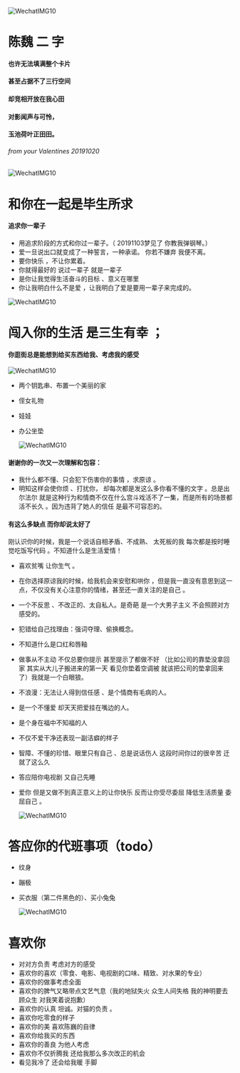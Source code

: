 ![WechatIMG10](./WechatIMG11.jpeg)



# 陈魏 二 字   

#### 也许无法填满整个卡片 
#### 甚至占据不了三行空间 
#### 却竞相开放在我心田 
#### 对影闻声与可怜，
#### 玉池荷叶正田田。

###### from your Valentines 20191020


![WechatIMG10](./WechatIMG10.jpeg)











# 和你在一起是毕生所求



 ####    追求你一辈子 

- 用追求阶段的方式和你过一辈子。（ 20191103梦见了 你教我弹钢琴。）
- 爱一旦说出口就变成了一种誓言，一种承诺。 你若不嫌弃 我便不离。
- 要你快乐 ，不让你累着。
- 你就得最好的 说过一辈子 就是一辈子
- 是你让我觉得生活奋斗的目标 、意义在哪里 
- 你让我明白什么不是爱 ，让我明白了爱是要用一辈子来完成的。







![WechatIMG10](./WechatIMG12.jpeg)

# 闯入你的生活 是三生有幸 ；

#### 你逛街总是能想到给买东西给我、考虑我的感受



![WechatIMG10](./WechatIMG16.jpeg)

* 两个钥匙串、布置一个美丽的家

* 侄女礼物

* 娃娃

* 办公坐垫

  ![WechatIMG10](./WechatIMG15.jpeg)

#### 谢谢你的一次又一次理解和包容：

- 我什么都不懂、只会犯下伤害你的事情 ，求原谅 。
- 明知这样会使你烦 、打扰你， 却每次都是发这么多你看不懂的文字 。总是出尔法尔 就是这种行为和情商不仅在什么宫斗戏活不了一集，而是所有的场景都活不长久 。因为违背了她人的信任 是最不可容忍的。



#### 有这么多缺点 而你却说太好了 

  刚认识你的时候，我是一个说话自相矛盾、不成熟、 太死板的我 每次都是按时睡觉吃饭写代码 。不知道什么是生活爱情！

- 喜欢贫嘴 让你生气 。

- 在你选择原谅我的时候，给我机会来安慰和哄你 ，但是我一直没有意思到这一点，不仅没有关心注意你的情绪，甚至还一直关注的是自己 。

- 一个不反思 、不改正的、太自私人。是奇葩 是一个大男子主义 不会照顾对方感受的。

- 犯错给自己找理由：强词夺理、偷换概念。

- 不知道什么是口红和唇釉

- 做事从不主动 不仅总要你提示 甚至提示了都做不好 （比如公司的靠垫没拿回家 其实从大儿子搬进来的第一天 看见你垫着空调被 就该把公司的垫拿回来了）我就是一个白眼狼。

- 不浪漫：无法让人得到信任感 、是个情商有毛病的人。

- 是一个不懂爱 却天天把爱挂在嘴边的人。

- 是个身在福中不知福的人

- 不仅不爱干净还表现一副洁癖的样子 

- 智障、不懂的珍惜、眼里只有自己 、总是说话伤人 这段时间你过的很辛苦 迁就了这么久 

- 答应陪你电视剧 又自己先睡 

- 爱你 但是又做不到真正意义上的让你快乐 反而让你受尽委屈 降低生活质量 委屈自己 。 

  

   

  

  

  

  ![WechatIMG10](./WechatIMG13.jpeg)

# 答应你的代班事项（todo）

- 纹身

- 蹦极

- 买衣服（第二件黑色的）、买小兔兔

  ![WechatIMG10](./WechatIMG2288.jpeg)





# 喜欢你



* 对对方负责 考虑对方的感受
*  喜欢你的喜欢（零食、电影、电视剧的口味、精致、对水果的专业）
* 喜欢你的做事考虑全面
*  喜欢你的脾气又略带点文艺气息（我的地狱失火 众生人间失格 我的神明要去顾众生  对我笑着说抱歉）
*  喜欢你的认真 坦诚。对猫的负责 。 
* 喜欢你吃零食的样子 
* 喜欢你的美 喜欢陈巍的自律 
* 喜欢你给我买的东西 
* 喜欢你的善良 为他人考虑 
* 喜欢你不仅折腾我  还给我那么多次改正的机会
*  看见我冷了 还会给我暖 手脚